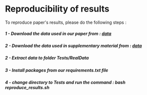 # Reproducibility of results

To reproduce paper's results, please do the following steps :
##### 1 - Download the data used in our paper from : [data](https://www.dropbox.com/s/4j2em4iwtlhd2sh/deliverable-data.zip?dl=0)
##### 2 - Download the data used in supplementary material from : [data](https://drive.google.com/file/d/1T80jjviBd8nCGYnRnIBshBr85qRseOWp/view?usp=sharing)
##### 2 - Extract data to folder Tests/RealData
##### 3 - Install packages from our requirements.txt file
##### 4 - change directory to Tests and run the command : bash reproduce_results.sh
